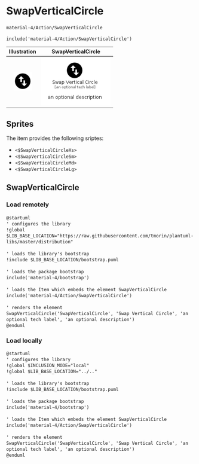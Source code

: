 # SwapVerticalCircle


```text
material-4/Action/SwapVerticalCircle
```

```text
include('material-4/Action/SwapVerticalCircle')
```



| Illustration | SwapVerticalCircle |
| :---: | :---: |
| ![illustration for Illustration](../../material-4/Action/SwapVerticalCircle.png) | ![illustration for SwapVerticalCircle](../../material-4/Action/SwapVerticalCircle.Local.png) |



## Sprites
The item provides the following sriptes:

- `<$SwapVerticalCircleXs>`
- `<$SwapVerticalCircleSm>`
- `<$SwapVerticalCircleMd>`
- `<$SwapVerticalCircleLg>`





## SwapVerticalCircle

### Load remotely
```plantuml
@startuml
' configures the library
!global $LIB_BASE_LOCATION="https://raw.githubusercontent.com/tmorin/plantuml-libs/master/distribution"

' loads the library's bootstrap
!include $LIB_BASE_LOCATION/bootstrap.puml

' loads the package bootstrap
include('material-4/bootstrap')

' loads the Item which embeds the element SwapVerticalCircle
include('material-4/Action/SwapVerticalCircle')

' renders the element
SwapVerticalCircle('SwapVerticalCircle', 'Swap Vertical Circle', 'an optional tech label', 'an optional description')
@enduml
```

### Load locally
```plantuml
@startuml
' configures the library
!global $INCLUSION_MODE="local"
!global $LIB_BASE_LOCATION="../.."

' loads the library's bootstrap
!include $LIB_BASE_LOCATION/bootstrap.puml

' loads the package bootstrap
include('material-4/bootstrap')

' loads the Item which embeds the element SwapVerticalCircle
include('material-4/Action/SwapVerticalCircle')

' renders the element
SwapVerticalCircle('SwapVerticalCircle', 'Swap Vertical Circle', 'an optional tech label', 'an optional description')
@enduml
```

